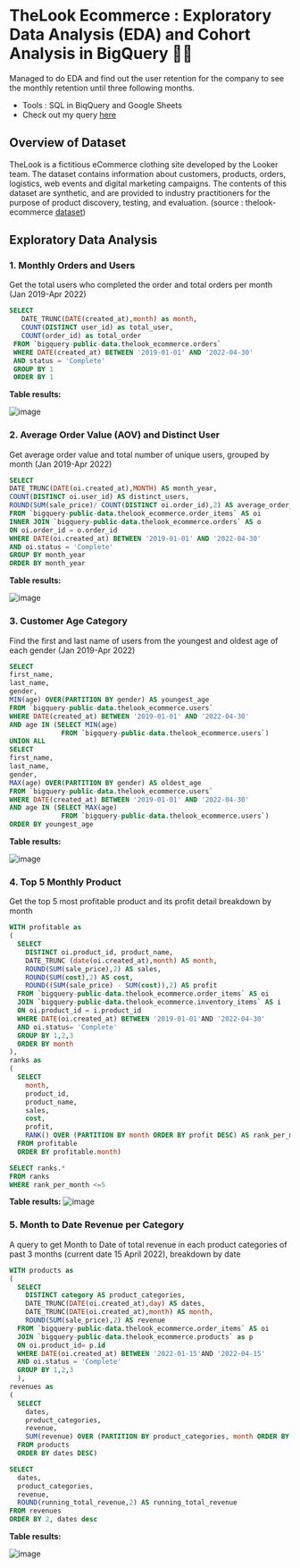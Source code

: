 # TheLook Ecommerce : Exploratory Data Analysis (EDA) and Cohort Analysis in BigQuery 🛒👚
Managed to do EDA and find out the user retention for the company to see the monthly retention until three following months.

- Tools : SQL in BiqQuery and Google Sheets
- Check out my query [here](https://console.cloud.google.com/bigquery?sq=1072889830804:e1c2f3c2c8194a669cdfdbdd7ec7643b)

## Overview of Dataset
TheLook is a fictitious eCommerce clothing site developed by the Looker team. The dataset contains information about customers, products, orders, logistics, web events and digital marketing campaigns. The contents of this dataset are synthetic, and are provided to industry practitioners for the purpose of product discovery, testing, and evaluation. (source : thelook-ecommerce [dataset](https://console.cloud.google.com/marketplace/product/bigquery-public-data/thelook-ecommerce?q=search&referrer=search&project=sincere-torch-350709)) 

## Exploratory Data Analysis
### 1. Monthly Orders and Users
Get the total users who completed the order and total orders per month (Jan 2019-Apr 2022)
 ``` sql
 SELECT
    DATE_TRUNC(DATE(created_at),month) as month,
    COUNT(DISTINCT user_id) as total_user,
    COUNT(order_id) as total_order
  FROM `bigquery-public-data.thelook_ecommerce.orders`
  WHERE DATE(created_at) BETWEEN '2019-01-01' AND '2022-04-30'
  AND status = 'Complete'
  GROUP BY 1
  ORDER BY 1
  ```
 **Table results:**
 
![image](https://user-images.githubusercontent.com/100077706/185785356-ef9d19d9-f664-481d-af5f-79e6a30bf06b.png)

### 2. Average Order Value (AOV) and Distinct User
Get average order value and total number of unique users, grouped by month  (Jan 2019-Apr 2022)
```sql
SELECT 
DATE_TRUNC(DATE(oi.created_at),MONTH) AS month_year,
COUNT(DISTINCT oi.user_id) AS distinct_users,
ROUND(SUM(sale_price)/ COUNT(DISTINCT oi.order_id),2) AS average_order_value
FROM `bigquery-public-data.thelook_ecommerce.order_items` AS oi
INNER JOIN `bigquery-public-data.thelook_ecommerce.orders` AS o
ON oi.order_id = o.order_id
WHERE DATE(oi.created_at) BETWEEN '2019-01-01' AND '2022-04-30'
AND oi.status = 'Complete'
GROUP BY month_year
ORDER BY month_year
```
 **Table results:**
 
 ![image](https://user-images.githubusercontent.com/100077706/185785701-36c7dba5-3fe0-4229-a068-eb57756b72ad.png)
 
 ### 3. Customer Age Category
 Find the first and last name of users from the youngest and oldest age of each gender (Jan 2019-Apr 2022)
 ```sql
 SELECT
first_name,
last_name,
gender,
MIN(age) OVER(PARTITION BY gender) AS youngest_age
FROM `bigquery-public-data.thelook_ecommerce.users` 
WHERE DATE(created_at) BETWEEN '2019-01-01' AND '2022-04-30'
AND age IN (SELECT MIN(age) 
              FROM `bigquery-public-data.thelook_ecommerce.users`)
UNION ALL
SELECT
first_name,
last_name,
gender,
MAX(age) OVER(PARTITION BY gender) AS oldest_age
FROM `bigquery-public-data.thelook_ecommerce.users` 
WHERE DATE(created_at) BETWEEN '2019-01-01' AND '2022-04-30'
AND age IN (SELECT MAX(age) 
              FROM `bigquery-public-data.thelook_ecommerce.users`)
ORDER BY youngest_age
```
**Table results:**

![image](https://user-images.githubusercontent.com/100077706/185785810-32dff763-c021-48ae-a80c-fe5f1974dfe8.png)

### 4. Top 5 Monthly Product
Get the top 5 most profitable product and its profit detail breakdown by month
```sql
WITH profitable as 
(
  SELECT 
    DISTINCT oi.product_id, product_name,
    DATE_TRUNC (date(oi.created_at),month) AS month,
    ROUND(SUM(sale_price),2) AS sales,
    ROUND(SUM(cost),2) AS cost,
    ROUND((SUM(sale_price) - SUM(cost)),2) AS profit
  FROM `bigquery-public-data.thelook_ecommerce.order_items` AS oi
  JOIN `bigquery-public-data.thelook_ecommerce.inventory_items` AS i
  ON oi.product_id = i.product_id
  WHERE DATE(oi.created_at) BETWEEN '2019-01-01'AND '2022-04-30'
  AND oi.status= 'Complete'
  GROUP BY 1,2,3
  ORDER BY month
),
ranks as
(
  SELECT
    month,
    product_id,
    product_name,
    sales,
    cost,
    profit,
    RANK() OVER (PARTITION BY month ORDER BY profit DESC) AS rank_per_month
  FROM profitable
  ORDER BY profitable.month)

SELECT ranks.*
FROM ranks
WHERE rank_per_month <=5
```
**Table results:**
![image](https://user-images.githubusercontent.com/100077706/185785892-10a63ad4-846d-4b89-be68-ea517c997f55.png)

### 5. Month to Date Revenue per Category
A query to get Month to Date of total revenue in each product categories of past 3 months (current date 15 April 2022), breakdown by date
```sql
WITH products as 
(
  SELECT 
    DISTINCT category AS product_categories,
    DATE_TRUNC(DATE(oi.created_at),day) AS dates, 
    DATE_TRUNC(DATE(oi.created_at),month) AS month, 
    ROUND(SUM(sale_price),2) AS revenue
  FROM `bigquery-public-data.thelook_ecommerce.order_items` AS oi
  JOIN `bigquery-public-data.thelook_ecommerce.products` as p
  ON oi.product_id= p.id
  WHERE DATE(oi.created_at) BETWEEN '2022-01-15'AND '2022-04-15'
  AND oi.status = 'Complete'
  GROUP BY 1,2,3
  ),
revenues as
(
  SELECT 
    dates,
    product_categories,
    revenue,
    SUM(revenue) OVER (PARTITION BY product_categories, month ORDER BY dates) AS running_total_revenue
  FROM products
  ORDER BY dates DESC)

SELECT
  dates,
  product_categories,
  revenue,
  ROUND(running_total_revenue,2) AS running_total_revenue
FROM revenues
ORDER BY 2, dates desc
```
**Table results:**

![image](https://user-images.githubusercontent.com/100077706/185785979-deae9ddd-cb94-4f4b-bc6a-5855e792359f.png)






